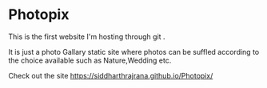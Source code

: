 # Photopix
This is the first website I'm hosting through git .

It is just a photo Gallary static site where 
photos can be suffled according to the choice 
available such as Nature,Wedding etc.


Check out the site https://siddharthrajrana.github.io/Photopix/
